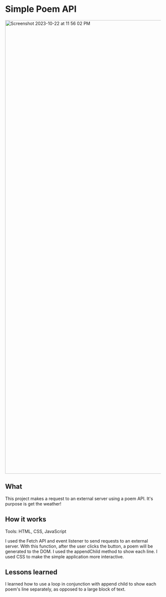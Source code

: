# Simple Poem API

<img width="1467" alt="Screenshot 2023-10-22 at 11 56 02 PM" src="https://github.com/codedbycass/Get-Poems/assets/122684139/899ffc98-1737-475e-813e-47659b54cf2c">

## What

This project makes a request to an external server using a poem API. It's purpose is get the weather!

## How it works
Tools: HTML, CSS, JavaScript

I used the Fetch API and event listener to send requests to an external server. With this function, after the user clicks the button, a poem will be generated to the DOM. I used the appendChild method to show each line. I used CSS to make the simple application more interactive.

## Lessons learned
I learned how to use a loop in conjunction with append child to show each poem's line separately, as opposed to a large block of text.
